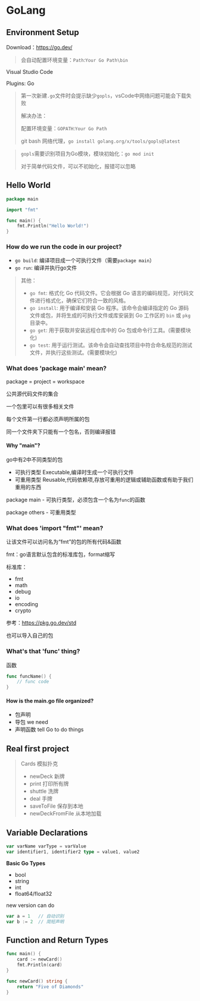 # GoLang

## Environment Setup

Download：https://go.dev/

> 会自动配置环境变量：`Path`:`Your Go Path\bin`

Visual Studio Code

Plugins: Go

> 第一次新建`.go`文件时会提示缺少`gopls`，vsCode中网络问题可能会下载失败
>
> 解决办法：
>
> 配置环境变量：`GOPATH`:`Your Go Path`
>
> git bash 网络代理，`go install golang.org/x/tools/gopls@latest`

> `gopls`需要识别项目为Go模块，模块初始化：`go mod init`
>
> 对于简单代码文件，可以不初始化，报错可以忽略

## Hello World

```go
package main

import "fmt"

func main() {
	fmt.Println("Hello World!")
}
```

### How do we run the code in our project?

- `go build`: 编译项目成一个可执行文件（需要`package main`）
- `go run`: 编译并执行go文件

> 其他：
>
> -  `go fmt`: 格式化 Go 代码文件。它会根据 Go 语言的编码规范，对代码文件进行格式化，确保它们符合一致的风格。
> - `go install`: 用于编译和安装 Go 程序。该命令会编译指定的 Go 源码文件或包，并将生成的可执行文件或库安装到 Go 工作区的 `bin` 或 `pkg` 目录中。
> - `go get`: 用于获取并安装远程仓库中的 Go 包或命令行工具。(需要模块化)
> - `go test`: 用于运行测试。该命令会自动查找项目中符合命名规范的测试文件，并执行这些测试。(需要模块化)

### What does 'package main' mean?

package = project = workspace 

公共源代码文件的集合

一个包里可以有很多相关文件

每个文件第一行都必须声明所属的包

同一个文件夹下只能有一个包名，否则编译报错

#### Why "main"?

go中有2中不同类型的包

- 可执行类型 Executable,编译时生成一个可执行文件
- 可重用类型 Reusable,代码依赖项,存放可重用的逻辑或辅助函数或有助于我们重用的东西

package main - 可执行类型，必须包含一个名为`func`的函数

package others - 可重用类型

### What does 'import "fmt"' mean?

让该文件可以访问名为“fmt”的包的所有代码&函数

fmt：go语言默认包含的标准库包，format缩写

标准库：

- fmt
- math
- debug
- io
- encoding
- crypto

参考：https://pkg.go.dev/std

也可以导入自己的包

### What's that 'func' thing?

函数

```go
func funcName() {
    // func code
}
```



#### How is the main.go file organized?

- 包声明
- 导包 we need
- 声明函数 tell Go to do things

## Real first project

> Cards 模拟扑克
>
> - newDeck 新牌
> - print 打印所有牌
> - shuttle 洗牌
> - deal 手牌
> - saveToFile 保存到本地
> - newDeckFromFile 从本地加载

## Variable Declarations

```go
var varName varType = varValue
var identifier1, identifier2 type = value1, value2
```

**Basic Go Types**

- bool
- string
- int
- float64/float32

new version can do

```go
var a = 1 	// 自动识别
var b := 2	// 简短声明
```

## Function and Return Types

```go
func main() {
	card := newCard()
	fmt.Println(card)
}

func newCard() string {
	return "Five of Diamonds"
}
```

